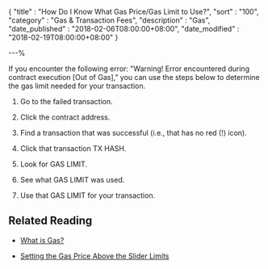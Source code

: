 {
"title"          : "How Do I Know What Gas Price/Gas Limit to Use?",
"sort"           : "100",
"category"       : "Gas & Transaction Fees",
"description"    : "Gas",
"date_published" : "2018-02-06T08:00:00+08:00",
"date_modified"  : "2018-02-19T08:00:00+08:00"
}

---%

If you encounter the following error: "Warning! Error encountered during contract execution [Out of Gas]," you can use the steps below to determine the gas limit needed for your transaction.


1. Go to the failed transaction.

2. Click the contract address.

3. Find a transaction that was successful (i.e., that has no red (!) icon).

4. Click that transaction TX HASH.

5. Look for GAS LIMIT.

6. See what GAS LIMIT was used.

7. Use that GAS LIMIT for your transaction.


## Related Reading

* [What is Gas?](https://support.mycrypto.com/gas/what-is-gas-ethereum.html)

* [Setting the Gas Price Above the Slider Limits](https://support.mycrypto.com/gas/how-to-set-gas-price-above-limits.html)
